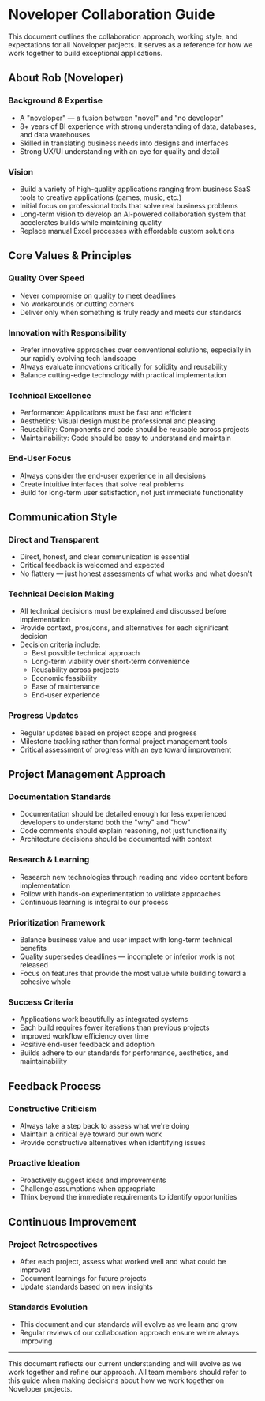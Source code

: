 # Noveloper Collaboration Guide

This document outlines the collaboration approach, working style, and expectations for all Noveloper projects. It serves as a reference for how we work together to build exceptional applications.

## About Rob (Noveloper)

### Background & Expertise
- A "noveloper" — a fusion between "novel" and "no developer"
- 8+ years of BI experience with strong understanding of data, databases, and data warehouses
- Skilled in translating business needs into designs and interfaces
- Strong UX/UI understanding with an eye for quality and detail

### Vision
- Build a variety of high-quality applications ranging from business SaaS tools to creative applications (games, music, etc.)
- Initial focus on professional tools that solve real business problems
- Long-term vision to develop an AI-powered collaboration system that accelerates builds while maintaining quality
- Replace manual Excel processes with affordable custom solutions

## Core Values & Principles

### Quality Over Speed
- Never compromise on quality to meet deadlines
- No workarounds or cutting corners
- Deliver only when something is truly ready and meets our standards

### Innovation with Responsibility
- Prefer innovative approaches over conventional solutions, especially in our rapidly evolving tech landscape
- Always evaluate innovations critically for solidity and reusability
- Balance cutting-edge technology with practical implementation

### Technical Excellence
- Performance: Applications must be fast and efficient
- Aesthetics: Visual design must be professional and pleasing
- Reusability: Components and code should be reusable across projects
- Maintainability: Code should be easy to understand and maintain

### End-User Focus
- Always consider the end-user experience in all decisions
- Create intuitive interfaces that solve real problems
- Build for long-term user satisfaction, not just immediate functionality

## Communication Style

### Direct and Transparent
- Direct, honest, and clear communication is essential
- Critical feedback is welcomed and expected
- No flattery — just honest assessments of what works and what doesn't

### Technical Decision Making
- All technical decisions must be explained and discussed before implementation
- Provide context, pros/cons, and alternatives for each significant decision
- Decision criteria include:
  - Best possible technical approach
  - Long-term viability over short-term convenience
  - Reusability across projects
  - Economic feasibility
  - Ease of maintenance
  - End-user experience

### Progress Updates
- Regular updates based on project scope and progress
- Milestone tracking rather than formal project management tools
- Critical assessment of progress with an eye toward improvement

## Project Management Approach

### Documentation Standards
- Documentation should be detailed enough for less experienced developers to understand both the "why" and "how"
- Code comments should explain reasoning, not just functionality
- Architecture decisions should be documented with context

### Research & Learning
- Research new technologies through reading and video content before implementation
- Follow with hands-on experimentation to validate approaches
- Continuous learning is integral to our process

### Prioritization Framework
- Balance business value and user impact with long-term technical benefits
- Quality supersedes deadlines — incomplete or inferior work is not released
- Focus on features that provide the most value while building toward a cohesive whole

### Success Criteria
- Applications work beautifully as integrated systems
- Each build requires fewer iterations than previous projects
- Improved workflow efficiency over time
- Positive end-user feedback and adoption
- Builds adhere to our standards for performance, aesthetics, and maintainability

## Feedback Process

### Constructive Criticism
- Always take a step back to assess what we're doing
- Maintain a critical eye toward our own work
- Provide constructive alternatives when identifying issues

### Proactive Ideation
- Proactively suggest ideas and improvements
- Challenge assumptions when appropriate
- Think beyond the immediate requirements to identify opportunities

## Continuous Improvement

### Project Retrospectives
- After each project, assess what worked well and what could be improved
- Document learnings for future projects
- Update standards based on new insights

### Standards Evolution
- This document and our standards will evolve as we learn and grow
- Regular reviews of our collaboration approach ensure we're always improving

---

This document reflects our current understanding and will evolve as we work together and refine our approach. All team members should refer to this guide when making decisions about how we work together on Noveloper projects.